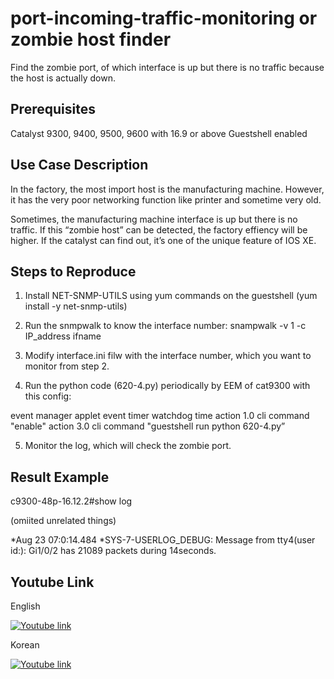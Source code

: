 # port-incoming-traffic-monitoring or zombie host finder

Find the zombie port, of which interface is up but there is no traffic because the host is actually down.

## Prerequisites

Catalyst 9300, 9400, 9500, 9600 with 16.9 or above
Guestshell enabled


## Use Case Description

In the factory, the most import host is the manufacturing machine.
However, it has the very poor networking function like printer and sometime very old.

Sometimes, the manufacturing machine interface is up but there is no traffic.
If this “zombie host” can be detected, the factory effiency will be higher.
If the catalyst can find out, it’s one of the unique feature of IOS XE.



## Steps to Reproduce

1. Install NET-SNMP-UTILS using yum commands on the guestshell (yum install -y net-snmp-utils)

2. Run the snmpwalk to know the interface number:
 snampwalk -v 1 -c <snmp-read-only string> IP_address ifname

3. Modify interface.ini filw with the interface number, which you want to monitor from step 2.

4. Run the python code (620-4.py) periodically by EEM of cat9300 with this config:

  event manager applet <name>
   event timer watchdog time <interval>
   action 1.0 cli command "enable"
   action 3.0 cli command "guestshell run python 620-4.py”

5. Monitor the log, which will check the zombie port.

## Result Example

c9300-48p-16.12.2#show log 

(omiited unrelated things)

*Aug 23 07:0:14.484 *SYS-7-USERLOG_DEBUG: Message from tty4(user id:): Gi1/0/2 has 21089 packets during 14seconds.


## Youtube Link

English


[![Youtube link](https://i9.ytimg.com/vi_webp/I6hl4sOGRO4/mqdefault.webp?time=1603884600000&sqp=CLis5fwF&rs=AOn4CLDC5UkXyXhGKi4OEwNuXDmhjRa9Hw
)](https://youtu.be/Ck_Ks8HNjIc)

Korean


[![Youtube link](https://i9.ytimg.com/vi_webp/I6hl4sOGRO4/mqdefault.webp?time=1603884600000&sqp=CLis5fwF&rs=AOn4CLDC5UkXyXhGKi4OEwNuXDmhjRa9Hw
)](https://youtu.be/xyAGMKlPfXs)

